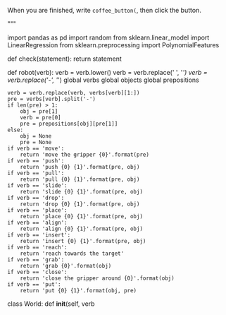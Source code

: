 

When you are finished, write `coffee_button(`, then click the button.

"""

import pandas as pd
import random
from sklearn.linear_model import LinearRegression
from sklearn.preprocessing import PolynomialFeatures

def check(statement):
    return statement

def robot(verb):
    verb = verb.lower()
    verb = verb.replace(' ', '_')
    verb = verb.replace('-', '_')
    global verbs
    global objects
    global prepositions

    verb = verb.replace(verb, verbs[verb][1:])
    pre = verbs[verb].split('-')
    if len(pre) > 1:
        obj = pre[1]
        verb = pre[0]
        pre = prepositions[obj][pre[1]]
    else:
        obj = None
        pre = None
    if verb == 'move':
        return 'move the gripper {0}'.format(pre)
    if verb == 'push':
        return 'push {0} {1}'.format(pre, obj)
    if verb == 'pull':
        return 'pull {0} {1}'.format(pre, obj)
    if verb == 'slide':
        return 'slide {0} {1}'.format(pre, obj)
    if verb == 'drop':
        return 'drop {0} {1}'.format(pre, obj)
    if verb == 'place':
        return 'place {0} {1}'.format(pre, obj)
    if verb == 'align':
        return 'align {0} {1}'.format(pre, obj)
    if verb == 'insert':
        return 'insert {0} {1}'.format(pre, obj)
    if verb == 'reach':
        return 'reach towards the target'
    if verb == 'grab':
        return 'grab {0}'.format(obj)
    if verb == 'close':
        return 'close the gripper around {0}'.format(obj)
    if verb == 'put':
        return 'put {0} {1}'.format(obj, pre)

class World:
    def __init__(self, verb